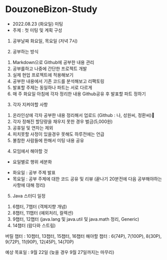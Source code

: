 # DouzoneBizon-Study

- 2022.08.23 (화요일) 미팅
- 주제 : 첫 미팅 및 계획 구성



1. 공부날짜
화요일, 목요일 (저녁 7시)



2. 공부하는 방식
1) Markdown으로 Github에 공부한 내용 관리
2) 공부를하고 나중에 간단한 프로젝트 개발
3) 실제 현업 프로젝트에 적용해보기
4) 공부한 내용에서 기존 코드를 분석해보고 리팩토링
5) 발표할 주제는 동일하나 파트는 서로 다르게
6) 매 주 화요일 아침에 각자 정리한 내용 Github공유 후 발표할 파트 정하기



3. 각자 지켜야할 사항
1) 온라인상에 각자 공부한 내용 정리해서 업로드 (Github : 나, 성원씨, 정환씨)
2) 각자 정해진 할당량을 채우지 못한 경우 벌금(5,000원)
3) 공휴일 및 연차는 제외
4) 피치못할 사정이 있을경우 못해도 하루전에는 언급
5) 불참한 사람들에 한해서 미팅 내용 공유



4. 모임에서 해야할 것
- 요일별로 행위 세분화
* 화요일 : 공부 주제 발표
* 목요일 : 공부 주제에 대한 코드 공유 및 리뷰 (끝나기 20분전에 다음 공부해야하는 사항에 대해 정리)



5. Java 스터디 일정
1) 6챕터, 7챕터 (객체지향 개념)
2) 8챕터, 11챕터 (예외처리, 컬렉션)
3) 9챕터, 12챕터 (java.lang 및 java.util 및 java.math 정리, Generic)
4) 14챕터 (람다와 스트림)



버릴 챕터 : 10챕터, 13챕터, 15챕터, 16챕터
해야할 챕터 : 6(74P), 7(100P), 8(30P), 9(72P), 11(90P), 12(45P), 14(70P)



예상 목표일 : 9월 22일 (늦을 경우 9월 27일까지는 마무리)
